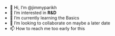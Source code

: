 - 👋 Hi, I’m @jimmyparikh
- 👀 I’m interested in **R&D**
- 🌱 I’m currently learning the Basics
- 💞️ I’m looking to collaborate on maybe a later date
- 📫 How to reach me too early for this

<!---
jimmyparikh/jimmyparikh is a ✨ special ✨ repository because its `README.md` (this file) appears on your GitHub profile.
You can click the Preview link to take a look at your changes.
--->
